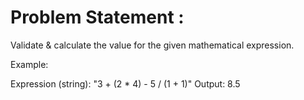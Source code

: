 # Problem Statement : 

Validate & calculate the value for the given mathematical expression.

Example:

Expression (string): "3 + (2 * 4) - 5 / (1 + 1)"
Output:  8.5